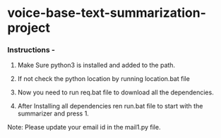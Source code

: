 # voice-base-text-summarization-project

### Instructions - 
1. Make Sure python3 is installed and added to the path.

2. If not check the python location by running location.bat file 

3. Now you need to run req.bat file to download all the dependencies.

4. After Installing all dependencies ren run.bat file to start with the summarizer and press 1.

Note: Please update your email id in the mail1.py file.
